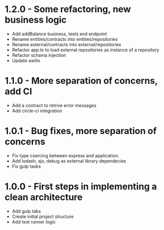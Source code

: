 # 1.2.0 - Some refactoring, new business logic
  - Add addBalance business, tests and endpoint
  - Rename entities/contracts into entities/repositories
  - Rename external/contracts into external/repositories
  - Refactor app.ts to load external repositories as instance of a repository
  - Refactor schama injection 
  - Update awilix

# 1.1.0 - More separation of concerns, add CI
  - Add a contract to retrive error messages
  - Add circle-ci integration

# 1.0.1 - Bug fixes, more separation of concerns
  - Fix type coercing between express and application. 
  - Add lodash, ajv, debug as external library dependecies
  - Fix gulp tasks
# 1.0.0 - First steps in implementing a clean architecture
  - Add gulp taks
  - Create initial project structure
  - Add test runner logic
